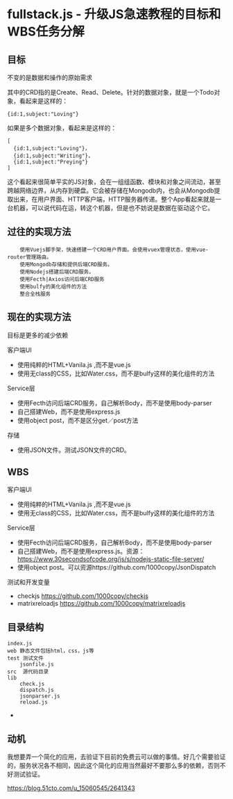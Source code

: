 # fullstack.js - 升级JS急速教程的目标和WBS任务分解

    
## 目标

不变的是数据和操作的原始需求

其中的CRD指的是Create、Read、Delete。针对的数据对象，就是一个Todo对象，看起来是这样的：

    {id:1,subject:"Loving"}

如果是多个数据对象，看起来是这样的：

    [
      {id:1,subject:"Loving"}，
      {id:1,subject:"Writing"}，
      {id:1,subject:"Preying"}
    ]

这个看起来很简单平实的JS对象，会在一组组函数、模块和对象之间流动，甚至跨越网络边界，从内存到硬盘。它会被存储在Mongodb内，也会从Mongodb提取出来，在用户界面、HTTP客户端，HTTP服务器传递。整个App看起来就是一台机器，可以说代码在运，转这个机器，但是也不妨说是数据在驱动这个它。

## 过往的实现方法
    
        使用Vuejs脚手架，快速搭建一个CRD用户界面。会使用vuex管理状态，使用vue-router管理路由。
        使用Mongodb存储和提供后端CRD服务。
        使用Nodejs搭建后端CRD服务。
        使用Fecth|Axios访问后端CRD服务
        使用bulfy的美化组件的方法
        整合全栈服务

## 现在的实现方法

目标是更多的减少依赖

客户端UI
- 使用纯粹的HTML+Vanila.js ,而不是vue.js
- 使用无class的CSS，比如Water.css，而不是bulfy这样的美化组件的方法

Service层
- 使用Fecth访问后端CRD服务，自己解析Body，而不是使用body-parser
- 自己搭建Web，而不是使用express.js
- 使用object post，而不是区分get／post方法

存储
- 使用JSON文件。测试JSON文件的CRD。


## WBS

客户端UI
- 使用纯粹的HTML+Vanila.js ,而不是vue.js
- 使用无class的CSS，比如Water.css，而不是bulfy这样的美化组件的方法

Service层
- 使用Fecth访问后端CRD服务，自己解析Body，而不是使用body-parser
- 自己搭建Web，而不是使用express.js。资源：https://www.30secondsofcode.org/js/s/nodejs-static-file-server/
- 使用object post。可以资源https://github.com/1000copy/JsonDispatch

测试和开发变量
- checkjs https://github.com/1000copy/checkjs
- matrixreloadjs https://github.com/1000copy/matrixreloadjs

## 目录结构

	index.js 
	web 静态文件包括html，css，js等
	test 测试文件
		jsonfile.js
	src  源代码目录
	lib 
		check.js
		dispatch.js
		jsonparser.js
		reload.js

- 
## 动机

我想要弄一个简化的应用，去验证下目前的免费云可以做的事情。好几个需要验证的，服务状况各不相同，因此这个简化的应用当然最好不要那么多的依赖，否则不好测试验证。

https://blog.51cto.com/u_15060545/2641343

